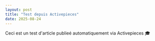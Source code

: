 ```yaml
---
layout: post
title: "Test depuis Activepieces"
date: 2025-08-24
---
```


Ceci est un test d'article publieé automatiquement via Activepieces 🎓